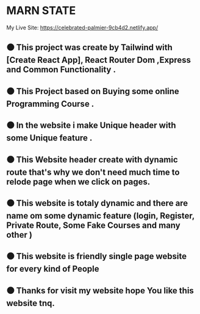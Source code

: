 # MARN STATE


My Live Site: https://celebrated-palmier-9cb4d2.netlify.app/



## ⚫ This project was create by Tailwind with [Create React App], React Router Dom ,Express and Common Functionality .


## ⚫ This Project based on Buying some online Programming Course .
## ⚫ In the website i make Unique header with some Unique feature .
## ⚫ This Website header create with dynamic route that's why we don't need much time to relode page when we click on pages.
## ⚫ This website is totaly dynamic and there are name om some dynamic feature (login, Register, Private Route, Some Fake Courses and many other )
## ⚫ This website is friendly single page website for every kind of People 
## ⚫ Thanks for visit my website hope You like this website tnq.